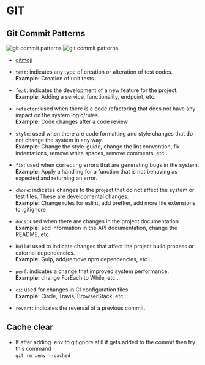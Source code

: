 # GIT

## Git Commit Patterns

<img alt="git commit patterns" src="https://github.com/Ulrich-Tonmoy/cheat-sheets/blob/main/assets/git/1.png"/>
<img alt="git commit patterns" src="https://github.com/Ulrich-Tonmoy/cheat-sheets/blob/main/assets/git/2.png"/>

- [gitmoji](https://gitmoji.dev/)

- <code>test</code>: indicates any type of creation or alteration of test codes. <br>
  **Example:** Creation of unit tests.

- <code>feat</code>: indicates the development of a new feature for the project. <br>
  **Example:** Adding a service, functionality, endpoint, etc.

- <code>refactor</code>: used when there is a code refactoring that does not have any impact on the system logic/rules. <br>
  **Example:** Code changes after a code review

- <code>style</code>: used when there are code formatting and style changes that do not change the system in any way. <br>
  **Example:** Change the style-guide, change the lint convention, fix indentations, remove white spaces, remove comments, etc…

- <code>fix</code>: used when correcting errors that are generating bugs in the system. <br>
  **Example:** Apply a handling for a function that is not behaving as expected and returning an error.

- <code>chore</code>: indicates changes to the project that do not affect the system or test files. These are developmental changes. <br>
  **Example:** Change rules for eslint, add prettier, add more file extensions to .gitignore

- <code>docs</code>: used when there are changes in the project documentation. <br>
  **Example:** add information in the API documentation, change the README, etc.

- <code>build</code>: used to indicate changes that affect the project build process or external dependencies. <br>
  **Example:** Gulp, add/remove npm dependencies, etc…

- <code>perf</code>: indicates a change that improved system performance. <br>
  **Example:** change ForEach to While, etc…

- <code>ci</code>: used for changes in CI configuration files. <br>
  **Example:** Circle, Travis, BrowserStack, etc…

- <code>revert</code>: indicates the reversal of a previous commit.

## Cache clear

- If after adding .env to gitignore still it gets added to the commit then try this command <br/>
  `git rm .env --cached`

